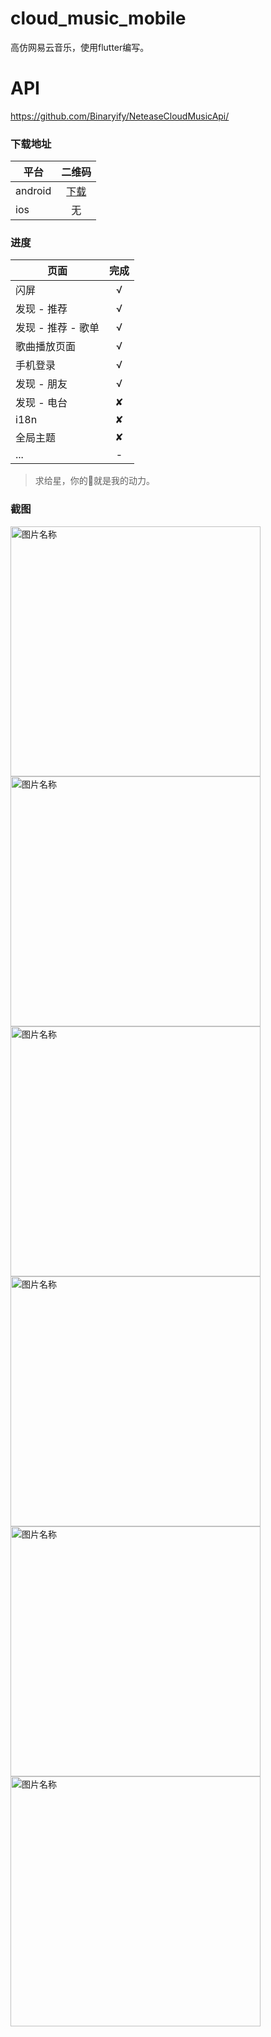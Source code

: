 <!--
 * @Descripttion: QQ: 964453362
 * @version: 
 * @Author: 웃□宇♂
 * @Date: 2019-08-11 20:52:39
 * @LastEditors: 웃□宇♂
 * @LastEditTime: 2019-08-18 19:12:34
 -->
# cloud_music_mobile
高仿网易云音乐，使用flutter编写。

# API
https://github.com/Binaryify/NeteaseCloudMusicApi/

### 下载地址
平台|二维码|
---|:--:|
android| [下载](https://github.com/wukuy/cloud-music-mobile/raw/master/Screenshots/app-release.apk)|
ios|无|

### 进度
页面|完成|
---|:--:|
闪屏|√|
发现 - 推荐|√|
发现 - 推荐 - 歌单|√|
歌曲播放页面|√|
手机登录|√|
发现 - 朋友|√|
发现 - 电台|✘|
i18n|✘|
全局主题|✘|
...|-|
> 求给星，你的🖤就是我的动力。



### 截图
<img src="Screenshots/01.png" width = "400" alt="图片名称"/>
<img src="Screenshots/03.png" width = "400" alt="图片名称"/>
<img src="Screenshots/02.png" width = "400" alt="图片名称"/>

<img src="Screenshots/06.png" width = "400" alt="图片名称"/>
<img src="Screenshots/05.png" width = "400" alt="图片名称"/>
<img src="Screenshots/04.png" width = "400" alt="图片名称"/>
